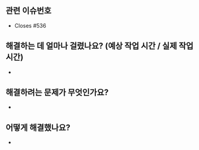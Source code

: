 ## 관련 이슈번호
* Closes #536

## 해결하는 데 얼마나 걸렸나요?  (예상 작업 시간 / 실제 작업 시간)
* 

## 해결하려는 문제가 무엇인가요?
*

## 어떻게 해결했나요?
*
